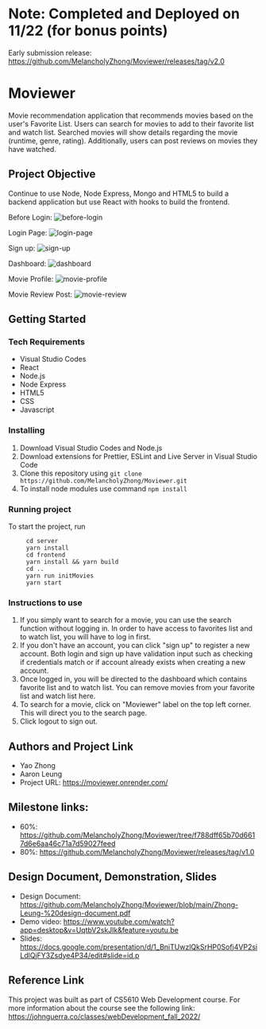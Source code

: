 # Note: Completed and Deployed on 11/22 (for bonus points)
Early submission release: https://github.com/MelancholyZhong/Moviewer/releases/tag/v2.0
# Moviewer

Movie recommendation application that recommends movies based on the user's Favorite List. Users can search for movies to add to their favorite list and watch list. Searched movies will show details regarding the movie (runtime, genre, rating). Additionally, users can post reviews on movies they have watched.

## Project Objective

Continue to use Node, Node Express, Mongo and HTML5 to build a backend application but use React with hooks to build the frontend.

Before Login:
![before-login](https://user-images.githubusercontent.com/97815716/203131365-59c43d0e-d8e6-4cf7-bd6a-a293d9673480.png)

Login Page:
![login-page](https://user-images.githubusercontent.com/97815716/203131538-ebf26e60-f527-4a3a-91f1-af8029439a73.png)

Sign up:
![sign-up](https://user-images.githubusercontent.com/97815716/203132497-5987515e-31c0-4569-91fd-948178311069.png)

Dashboard:
![dashboard](https://user-images.githubusercontent.com/97815716/203275926-ded885c8-1733-4f0e-8492-fc49b6e9041d.png)

Movie Profile:
![movie-profile](https://user-images.githubusercontent.com/97815716/203132047-d646d465-05a8-4a34-8178-60feb19c6859.png)

Movie Review Post:
![movie-review](https://user-images.githubusercontent.com/97815716/203132162-6e341736-65e5-4a5e-bf09-b485e36137aa.png)

## Getting Started

### Tech Requirements

- Visual Studio Codes
- React
- Node.js
- Node Express
- HTML5
- CSS
- Javascript

### Installing

1. Download Visual Studio Codes and Node.js
2. Download extensions for Prettier, ESLint and Live Server in Visual Studio Code
3. Clone this repository using `git clone https://github.com/MelancholyZhong/Moviewer.git`
4. To install node modules use command `npm install`

### Running project

To start the project, run

```
     cd server
     yarn install
     cd frontend
     yarn install && yarn build
     cd ..
     yarn run initMovies
     yarn start
```

### Instructions to use

1. If you simply want to search for a movie, you can use the search function without logging in. In order to have access to favorites list and to watch list, you will have to log in first.
2. If you don't have an account, you can click "sign up" to register a new account. Both login and sign up have validation input such as checking if credentials match or if account already exists when creating a new account.
3. Once logged in, you will be directed to the dashboard which contains favorite list and to watch list. You can remove movies from your favorite list and watch list here.
4. To search for a movie, click on "Moviewer" label on the top left corner.  This will direct you to the search page.
5. Click logout to sign out.

## Authors and Project Link

- Yao Zhong
- Aaron Leung
- Project URL: https://moviewer.onrender.com/

## Milestone links:

- 60%: https://github.com/MelancholyZhong/Moviewer/tree/f788dff65b70d6617d6e6aa46c71a7d59027feed
- 80%: https://github.com/MelancholyZhong/Moviewer/releases/tag/v1.0


## Design Document, Demonstration, Slides

- Design Document: https://github.com/MelancholyZhong/Moviewer/blob/main/Zhong-Leung-%20design-document.pdf
- Demo video: https://www.youtube.com/watch?app=desktop&v=UqtbV2skJlk&feature=youtu.be
- Slides: https://docs.google.com/presentation/d/1_BniTUwzlQkSrHP0Sofj4VP2siLdlQjFY3Zsdye4P34/edit#slide=id.p

## Reference Link

This project was built as part of CS5610 Web Development course. For more information about the course see the following link:
https://johnguerra.co/classes/webDevelopment_fall_2022/
